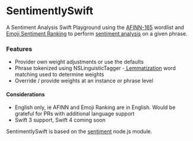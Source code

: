 # SentimentlySwift

A Sentiment Analysis Swift Playground using the [AFINN-165](http://www2.imm.dtu.dk/pubdb/views/publication_details.php?id=6010) wordlist and [Emoji Sentiment Ranking](http://journals.plos.org/plosone/article?id=10.1371/journal.pone.0144296) to perform [sentiment analysis](http://en.wikipedia.org/wiki/Sentiment_analysis) on a given phrase.


### Features
- Provider own weight adjustments or use the defaults
- Phrase tokenized using NSLinguisticTagger
-[ Lemmatization](https://nlp.stanford.edu/IR-book/html/htmledition/stemming-and-lemmatization-1.html) word matching used to determine weights
- Override / provide weights at an instance or phrase level


#### Considerations
- English only, ie AFINN and Emoji Ranking are in English.  Would be grateful for PRs with additional language support
- Swift 3 support, Swift 4 coming soon

SentimentlySwift is based on the [sentiment](https://github.com/thisandagain/sentiment) node.js module.
